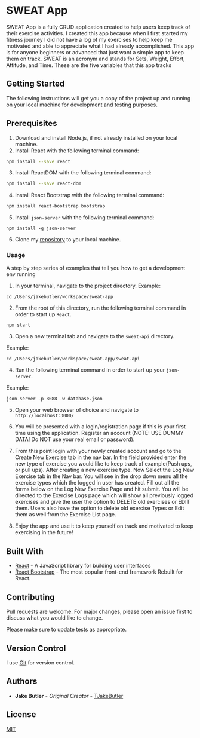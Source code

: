# SWEAT App

SWEAT App is a fully CRUD application created to help users keep track of their exercise activities. I created this app because when I first started my fitness journey I did not have a log of my exercises to help keep me motivated and able to appreciate what I had already accomplished. This app is for anyone beginners or advanced that just want a simple app to keep them on track. SWEAT is an acronym and stands for Sets, Weight, Effort, Attitude, and Time. These are the five variables that this app tracks

## Getting Started

The following instructions will get you a copy of the project up and running on your local machine for development and testing purposes.

## Prerequisites

1. Download and install Node.js, if not already installed on your local machine.
2. Install React with the following terminal command:

```bash
npm install --save react
```
3. Install ReactDOM with the following terminal command:

```bash
npm install --save react-dom
```

4. Install React Bootstrap with the following terminal command:



```bash
npm install react-bootstrap bootstrap
```

5. Install ```json-server``` with the following terminal command:

```
npm install -g json-server
```

6. Clone my [repository](https://github.com/TJakeButler/sweat-app) to your local machine.


### Usage

A step by step series of examples that tell you how to get a development env running

1. In your terminal, navigate to the project directory. 
Example:

```
cd /Users/jakebutler/workspace/sweat-app
```

2. From the root of this directory, run the following terminal command in order to start up ```React```.

```
npm start
```

3. Open a new terminal tab and navigate to the ```sweat-api``` directory.

Example:
```
cd /Users/jakebutler/workspace/sweat-app/sweat-api
```

4. Run the following terminal command in order to start up your ```json-server```.

Example:
```
json-server -p 8088 -w database.json
```

5. Open your web browser of choice and navigate to ```http://localhost:3000/```

6. You will be presented with a login/registration page if this is your first time using the application. Register an account (NOTE: USE DUMMY DATA! Do NOT use your real email or password).

7. From this point login with your newly created account and go to the Create New Exercise tab in the nav bar. In the field provided enter the new type of exercise you would like to keep track of example(Push ups, or pull ups). After creating a new exercise type. Now Select the Log New Exercise tab in the Nav bar. You will see in the drop down menu all the exercise types which the logged in user has created. Fill out all the forms below on the Log New Exercise Page and hit submit. You will be directed to the Exercise Logs page which will show all previously logged exercises and give the user the option to DELETE old exercises or EDIT them. Users also have the option to delete old exercise Types or Edit them as well from the Exercise List page.

8. Enjoy the app and use it to keep yourself on track and motivated to keep exercising in the future!

## Built With

* [React](https://reactjs.org/) - A JavaScript library for building user interfaces
* [React Bootstrap](https://react-bootstrap.github.io/) - The most popular front-end framework Rebuilt for React.

## Contributing
Pull requests are welcome. For major changes, please open an issue first to discuss what you would like to change.

Please make sure to update tests as appropriate.

## Version Control

I use [Git](https://git-scm.com/) for version control.

## Authors

* **Jake Butler** - *Original Creator* - [TJakeButler](https://github.com/TJakeButler)

## License
[MIT](https://choosealicense.com/licenses/mit/)
